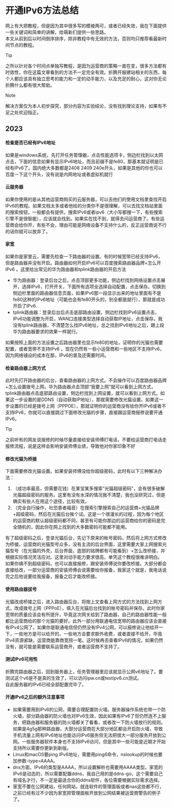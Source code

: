 # 开通IPv6方法总结
网上有大把教程，但是因为其中很多写的模棱两可，或者已经失效，我在下面提供一些关键词和简单的讲解，给萌新们提供一些思路。  
本文从前到后以时间倒序排序，除非教程中有无效的方法，否则均只推荐看最新时间节点的教程。  
> [!TIP]
> 之所以针对各个时间点单独写教程，是因为运营商的策略一直在变，很多方法都有时效性，你在这篇文章看到的方法不一定完全有效。折腾开服建站相关的东西，每个人都应该具有独立思考的能力和一定的动手能力，以及充足的耐心，这对你无论折腾什么都有很大帮助。

> [!NOTE]
> 解决方案仅为本人初步探究，部分内容为实验结论，没有找到理论支持，如果有不足之处欢迎指正。

## 2023
#### 检查是否已经有IPv6地址
如果是windows系统，先打开任务管理器，点击性能选项卡，侧边栏找到以太网点击，下面的信息如果有显示IPv6地址，而且前缀不是fe80，那基本就证明是已经有IPv6了。国内绝大多数都是2408 2409 240e开头，如果是其他的你也可以百度一下这个开头，没有说是内网地址或者虚拟机就行  
#### 云服务器
如果你使用的是从其他运营商购买的云服务器，可以去他们的使用文档里查找开启IPv6的教程。如果文档太多或者他给的分类你不是很理解，可以去找文档站里面的搜索按钮，一般都会有提供，搜索IPv6或者ipv6（大小写都搜一下，有些搜索引擎不是很智能），应该就会找到。如果实在找不到，就得去问运营商了。有些运营商会给你开，有些不会，理由可能是网络设备不支持什么的，反正运营商说不行的话你就可以放弃了。  
#### 家宽
如果你是家里云，需要先检查一下路由器的设置。有的时候宽带已经支持IPv6，但是路由器并没有开启。路由器如何开启IPv6可以百度搜索路由器品牌+怎么开IPv6 。这里给出常见的华为路由器和tplink路由器的开启方法  
- 华为路由器：登录后台之后，点击顶部更多功能，侧边栏找到网络设置点击展开，选择IPv6，打开开关，下面所有选项全选择自动配置，点击保存。切换到侧边栏里面的路由器信息页面，如果IPv6那一段显示出来的地址里面有不是fe80这种的IPv6地址（可能也会有fe80开头的，别全都是就行），那就是成功开启了IPv6.  
- tplink路由器：登录后台后点击底部路由设置，侧边栏找到IPv6设置点击，IPv6功能调整为开启，WAN口连接类型选择自动获取IP地址，点击保存。我没有tplink路由器，不清楚怎么找IPv6地址，总之找到IPv6地址之后，跟上段华为路由器要求的效果一样就行。  

如果按照上面的方法设置之后路由器里也显示fe80的地址，证明你的光猫也需要配置，或者宽带不支持IPv6 。现在仍然有一些小运营商和一些地区不支持IPv6，因为网络铺设的成本在那，IPv6的普及还需要时间。
#### 检查路由器上网方式
此时先打开路由器的后台，查看路由器的上网方式。不会操作可以百度路由器品牌+怎么设置拨号上网。华为路由器点击顶部“我要上网”就可以看到上网方式，tplink路由器点击底部路由设置，侧边栏找到上网设置，就可以看到上网方式。如果这一步设置的是DDNS（自动获取IP地址），那就需要修改光猫设置。如果这一步设置的已经是拨号上网（PPPOE），那就证明你的运营商没有给你开IPv6或者不支持IPv6，你就可以直接跳过下面修改光猫的步骤，直接跟运营商报修说要开通IPv6。  
> [!TIP]
> 之前听有的网友说报修的时候尽量直接给安装师傅打电话，不要给运营商打电话走报修流程，说是这样会影响安装师傅业绩，导致他对你家印象不好  

#### 修改光猫为桥接 
下面需要修改光猫设置。如果安装师傅没给你超级密码，此时有以下三种解决办法：  
1. （成功率最高，但需要花钱）在某宝某多搜索“光猫超级密码”，会有很多破解光猫超级密码的服务。这里有没有水深的情况我不清楚，我也没研究过，但是确实有些人在用这个途径，比较有效。  
2. （完全自行操作，社恐患者福音）在搜索引擎搜索自己的运营商+光猫品牌+超级密码，然后在光猫后台挨个试。这是一个很漫长的过程，因为每个地区的运营商的默认超级密码都不同，甚至有可能你那边的运营商给你的密码是完全随机的，因此你在网上找到的大多数密码可能都不能用。  

有了超级密码之后，登录光猫后台，先记下原来的帐号密码，然后将上网方式修改为桥接。运营商的光猫型号众多，没有主流的后台界面，这里需要大家上网搜索光猫型号（在光猫的外壳，后台界面，底部的铭牌都有可能看到）+怎么改桥接，并根据实际情况灵活应对。这里对动手能力要求很高，单凭这个教程很难讲明白。  
如果你搞不到超级密码，也可以直接报修，跟安装师傅说你要改桥接。大部分都会直接给改，一部分运营商的安装师傅会说需要给你报备，我家这个就是，我电话说完之后他说要给我报备，报备之后才能改桥接。  
#### 使用路由器拔号
光猫改成桥接之后，进入路由器后台，将按上文查看上网方式的方法找到上网方式，改成拨号上网（PPPoE），填入在光猫后台找到的帐号密码并保存。此时你家宽带的质量应该会有所提升，毕竟这次网关给到了路由器，自己的路由器性能一般都比运营商给的那个光猫的要好。此外一部分用联通电信宽带的路由器应该会直接有IPv4公网了。如果你是联通电信但仍然没有IPv4公网，可以报修说让他给开一下，一些地方是可以给开的，一些地方会要求额外收费，或者直接不给开，毕竟IPv4资源紧缺，运营商能靠商宽捞一笔。这时候再去查看IPv6的情况，如果仍然没有，就可能是需要联系运营商开，或者运营商不支持了。  
#### 测试IPv6可用性
折腾完路由器之后，回到服务器上，任务管理器里应该就显示公网v6地址了。要测试这个v6是不是真的生效了，可以访问ipw.cn或testipv6.cn测试。  
自此服务器的IPv6已经全部配置完毕了。
#### 开通IPv6之后的额外注意事项
 - 如果需要用到IPv6的公网，需要合理配置防火墙。服务器操作系统也带一个防火墙，部分路由器的防火墙也对IPv6生效，因此如果有IPv6了但仍然连不上服务，把路由器和服务器的防火墙都关了看看，或者改一下防火墙放行的规则。如果是4g5g那种路由器，大部分运营商在大部分地区都会开启防火墙，导致手机流量上网有IPv6地址也能访问IPv6服务但无法把很大一部分服务开放到公网。一些服务器软件本身也不支持IPv6访问，但是其中一些可能是近期才开始支持所以需要你更新到新版。
 - Linux和macOS要ping IPv6地址，需要用ping6命令，nslookup的时候也要加参数-type=AAAA。
 - dns方面，IPv6的类型是AAAA，所以设置解析也需要用AAAA类型。家宽的IPv6是动态的，所以需要配置ddns，我自己用的是ddns-go，这个需要自己有域名才行，不一定是最适合你的ddns软件，各位需要根据实际需求选择。
 - 家宽不要在公网建站，任何网站，就连软件的管理面板或者nas这些都不行，之前已经有过不少因为家宽把管理面板开放到公网结果被运营商警告的例子了。  
